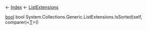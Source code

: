← [Index](Api-Index) ← [ListExtensions](System.Collections.Generic.ListExtensions)

[bool](System.Boolean) bool System.Collections.Generic.ListExtensions.IsSorted<T>(self, comparer)<[T]()>()